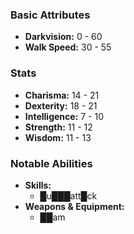 ### Basic Attributes
- **Darkvision:** 0 - 60
- **Walk Speed:** 30 - 55
### Stats
- **Charisma:** 14 - 21
- **Dexterity:** 18 - 21
- **Intelligence:** 7 - 10
- **Strength:** 11 - 12
- **Wisdom:** 11 - 13
### Notable Abilities
- **Skills:**
    - █u███att█ck
- **Weapons & Equipment:**
    - ██am
